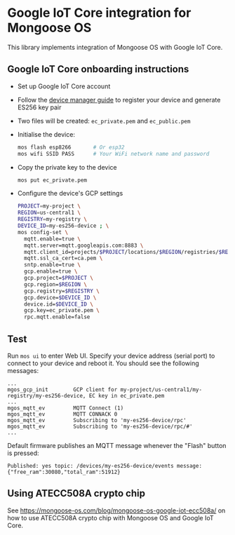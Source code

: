 # Google IoT Core integration for Mongoose OS

This library implements integration of Mongoose OS with Google IoT Core.

## Google IoT Core onboarding instructions

- Set up Google IoT Core account
- Follow the [device manager guide](https://cloud.google.com/iot/docs/device_manager_guide)
  to register your device and generate ES256 key pair
- Two files will be created: `ec_private.pem` and `ec_public.pem`
- Initialise the device:

	```bash
	mos flash esp8266       # Or esp32
	mos wifi SSID PASS      # Your WiFi network name and password
	```

- Copy the private key to the device

	```bash
	mos put ec_private.pem
	```

- Configure the device's GCP settings

  ```bash
  PROJECT=my-project \
  REGION=us-central1 \
  REGISTRY=my-registry \
  DEVICE_ID=my-es256-device ; \
  mos config-set \
    mqtt.enable=true \
    mqtt.server=mqtt.googleapis.com:8883 \
    mqtt.client_id=projects/$PROJECT/locations/$REGION/registries/$REGISTRY/devices/$DEVICE_ID \
    mqtt.ssl_ca_cert=ca.pem \
    sntp.enable=true \
    gcp.enable=true \
    gcp.project=$PROJECT \
    gcp.region=$REGION \
    gcp.registry=$REGISTRY \
    gcp.device=$DEVICE_ID \
    device.id=$DEVICE_ID \
    gcp.key=ec_private.pem \
    rpc.mqtt.enable=false
  ```

## Test

Run `mos ui` to enter Web UI. Specify your device address (serial port) to connect to your device and reboot it. You should see the following messages:

```text
...
mgos_gcp_init        GCP client for my-project/us-central1/my-registry/my-es256-device, EC key in ec_private.pem
...
mgos_mqtt_ev         MQTT Connect (1)
mgos_mqtt_ev         MQTT CONNACK 0
mgos_mqtt_ev         Subscribing to 'my-es256-device/rpc'
mgos_mqtt_ev         Subscribing to 'my-es256-device/rpc/#'
...
```

Default firmware publishes an MQTT message whenever the "Flash" button is pressed:

```text
Published: yes topic: /devices/my-es256-device/events message: {"free_ram":30080,"total_ram":51912} 
```

## Using ATECC508A crypto chip

See https://mongoose-os.com/blog/mongoose-os-google-iot-ecc508a/ on
how to use ATECC508A crypto chip with Mongoose OS and Google IoT Core.
